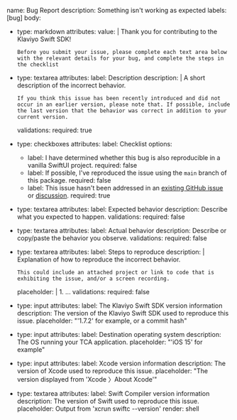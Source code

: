 name: Bug Report
description: Something isn't working as expected
labels: [bug]
body:
- type: markdown
  attributes:
    value: |
      Thank you for contributing to the Klaviyo Swift SDK!

      Before you submit your issue, please complete each text area below with the relevant details for your bug, and complete the steps in the checklist
- type: textarea
  attributes:
    label: Description
    description: |
      A short description of the incorrect behavior.

      If you think this issue has been recently introduced and did not occur in an earlier version, please note that. If possible, include the last version that the behavior was correct in addition to your current version.
  validations:
    required: true
- type: checkboxes
  attributes:
    label: Checklist
    options:
    - label: I have determined whether this bug is also reproducible in a vanilla SwiftUI project.
      required: false
    - label: If possible, I've reproduced the issue using the `main` branch of this package.
      required: false
    - label: This issue hasn't been addressed in an [existing GitHub issue](https://github.com/klaviyo/klaviyo-swift-sdk/issues) or [discussion](https://github.com/pointfreeco/klaviyo/klaviyo-swift-sdk/discussions).
      required: true
- type: textarea
  attributes:
    label: Expected behavior
    description: Describe what you expected to happen.
  validations:
    required: false
- type: textarea
  attributes:
    label: Actual behavior
    description: Describe or copy/paste the behavior you observe.
  validations:
    required: false
- type: textarea
  attributes:
    label: Steps to reproduce
    description: |
      Explanation of how to reproduce the incorrect behavior.

      This could include an attached project or link to code that is exhibiting the issue, and/or a screen recording.
    placeholder: |
      1. ...
  validations:
    required: false
- type: input
  attributes:
    label: The Klaviyo Swift SDK version information
    description: The version of the Klaviyo Swift SDK used to reproduce this issue.
    placeholder: "'1.7.2' for example, or a commit hash"
- type: input
  attributes:
    label: Destination operating system
    description: The OS running your TCA application.
    placeholder: "'iOS 15' for example"
- type: input
  attributes:
    label: Xcode version information
    description: The version of Xcode used to reproduce this issue.
    placeholder: "The version displayed from 'Xcode 〉About Xcode'"
- type: textarea
  attributes:
    label: Swift Compiler version information
    description: The version of Swift used to reproduce this issue.
    placeholder: Output from 'xcrun swiftc --version'
    render: shell
